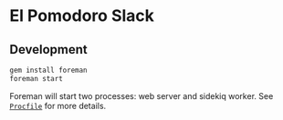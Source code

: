 # El Pomodoro Slack

## Development

```bash
gem install foreman
foreman start
```

Foreman will start two processes: web server and sidekiq worker.
See [`Procfile`](https://github.com/elpassion/el-pomodoro-slack/blob/master/Procfile) for more details.
